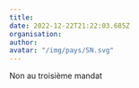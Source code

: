 ```yaml
---
title: 
date: 2022-12-22T21:22:03.685Z
organisation: 
author: 
avatar: "/img/pays/SN.svg"
---
```


Non au troisième mandat 
